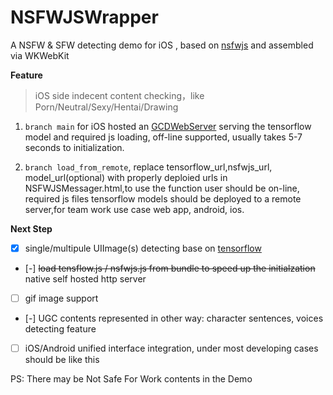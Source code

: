# NSFWJSWrapper

A  NSFW & SFW detecting demo for iOS , based on [nsfwjs](https://github.com/infinitered/nsfwjs) and assembled via WKWebKit


**Feature**

> iOS side indecent content checking，like Porn/Neutral/Sexy/Hentai/Drawing


1. ```` branch main ```` for iOS hosted an [GCDWebServer](https://github.com/swisspol/GCDWebServer) serving the tensorflow model and required js loading, off-line supported, usually takes 5-7 seconds to initialization.

2. ```` branch load_from_remote ````, replace tensorflow_url,nsfwjs_url, model_url(optional) with properly deploied urls in NSFWJSMessager.html,to use the function user should be on-line, required js files tensorflow models should be deployed to a remote server,for team work use case web app, android, ios.


**Next Step**

* [X] single/multipule UIImage(s) detecting base on [tensorflow](https://baike.baidu.com/item/TensorFlow/18828108)
* [-] ~~load tensflow.js / nsfwjs.js from bundle to speed up the initialzation~~ native self hosted http server
* [ ] gif image support
* [-] UGC contents represented in other way: character sentences, voices detecting feature
* [ ] iOS/Android unified interface integration, under most developing cases should be like this


PS: There may be Not Safe For Work contents in the Demo
